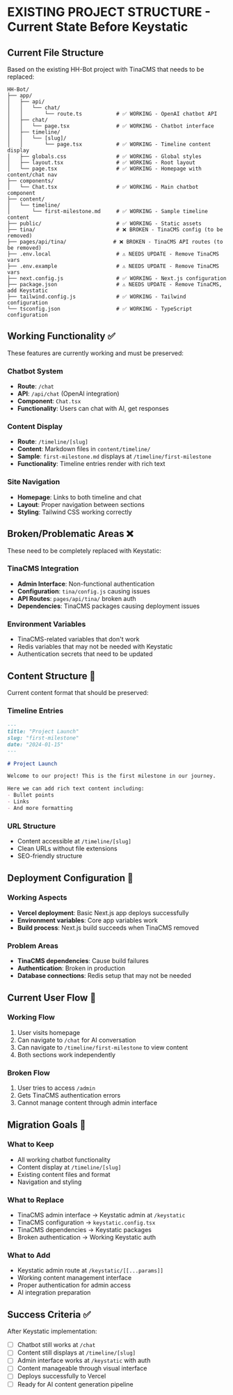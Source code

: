 # EXISTING PROJECT STRUCTURE - Current State Before Keystatic

## Current File Structure
Based on the existing HH-Bot project with TinaCMS that needs to be replaced:

```
HH-Bot/
├── app/
│   ├── api/
│   │   └── chat/
│   │       └── route.ts           # ✅ WORKING - OpenAI chatbot API
│   ├── chat/
│   │   └── page.tsx               # ✅ WORKING - Chatbot interface  
│   ├── timeline/
│   │   └── [slug]/
│   │       └── page.tsx           # ✅ WORKING - Timeline content display
│   ├── globals.css                # ✅ WORKING - Global styles
│   ├── layout.tsx                 # ✅ WORKING - Root layout
│   └── page.tsx                   # ✅ WORKING - Homepage with content/chat nav
├── components/
│   └── Chat.tsx                   # ✅ WORKING - Main chatbot component
├── content/
│   └── timeline/
│       └── first-milestone.md     # ✅ WORKING - Sample timeline content
├── public/                        # ✅ WORKING - Static assets
├── tina/                          # ❌ BROKEN - TinaCMS config (to be removed)
├── pages/api/tina/               # ❌ BROKEN - TinaCMS API routes (to be removed)
├── .env.local                     # ⚠️ NEEDS UPDATE - Remove TinaCMS vars
├── .env.example                   # ⚠️ NEEDS UPDATE - Remove TinaCMS vars  
├── next.config.js                 # ✅ WORKING - Next.js configuration
├── package.json                   # ⚠️ NEEDS UPDATE - Remove TinaCMS, add Keystatic
├── tailwind.config.js             # ✅ WORKING - Tailwind configuration
└── tsconfig.json                  # ✅ WORKING - TypeScript configuration
```

## Working Functionality ✅
These features are currently working and must be preserved:

### Chatbot System
- **Route**: `/chat` 
- **API**: `/api/chat` (OpenAI integration)
- **Component**: `Chat.tsx`
- **Functionality**: Users can chat with AI, get responses

### Content Display
- **Route**: `/timeline/[slug]`
- **Content**: Markdown files in `content/timeline/`
- **Sample**: `first-milestone.md` displays at `/timeline/first-milestone`
- **Functionality**: Timeline entries render with rich text

### Site Navigation
- **Homepage**: Links to both timeline and chat
- **Layout**: Proper navigation between sections
- **Styling**: Tailwind CSS working correctly

## Broken/Problematic Areas ❌
These need to be completely replaced with Keystatic:

### TinaCMS Integration
- **Admin Interface**: Non-functional authentication
- **Configuration**: `tina/config.js` causing issues
- **API Routes**: `pages/api/tina/` broken auth
- **Dependencies**: TinaCMS packages causing deployment issues

### Environment Variables
- TinaCMS-related variables that don't work
- Redis variables that may not be needed with Keystatic
- Authentication secrets that need to be updated

## Content Structure 📝
Current content format that should be preserved:

### Timeline Entries
```markdown
---
title: "Project Launch"
slug: "first-milestone" 
date: "2024-01-15"
---

# Project Launch

Welcome to our project! This is the first milestone in our journey.

Here we can add rich text content including:
- Bullet points
- Links  
- And more formatting
```

### URL Structure
- Content accessible at `/timeline/[slug]`
- Clean URLs without file extensions
- SEO-friendly structure

## Deployment Configuration 🚀

### Working Aspects
- **Vercel deployment**: Basic Next.js app deploys successfully
- **Environment variables**: Core app variables work
- **Build process**: Next.js build succeeds when TinaCMS removed

### Problem Areas  
- **TinaCMS dependencies**: Cause build failures
- **Authentication**: Broken in production
- **Database connections**: Redis setup that may not be needed

## Current User Flow 👥

### Working Flow
1. User visits homepage
2. Can navigate to `/chat` for AI conversation
3. Can navigate to `/timeline/first-milestone` to view content
4. Both sections work independently

### Broken Flow
1. User tries to access `/admin` 
2. Gets TinaCMS authentication errors
3. Cannot manage content through admin interface

## Migration Goals 🎯

### What to Keep
- All working chatbot functionality
- Content display at `/timeline/[slug]`
- Existing content files and format
- Navigation and styling

### What to Replace
- TinaCMS admin interface → Keystatic admin at `/keystatic`
- TinaCMS configuration → `keystatic.config.tsx`
- TinaCMS dependencies → Keystatic packages
- Broken authentication → Working Keystatic auth

### What to Add
- Keystatic admin route at `/keystatic/[[...params]]`
- Working content management interface
- Proper authentication for admin access
- AI integration preparation

## Success Criteria ✅
After Keystatic implementation:
- [ ] Chatbot still works at `/chat`
- [ ] Content still displays at `/timeline/[slug]`
- [ ] Admin interface works at `/keystatic` with auth
- [ ] Content manageable through visual interface
- [ ] Deploys successfully to Vercel
- [ ] Ready for AI content generation pipeline
